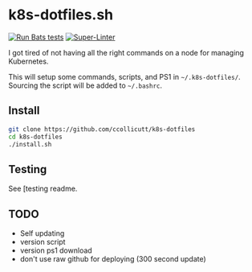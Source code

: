 # k8s-dotfiles.sh

[![Run Bats tests](https://github.com/ccollicutt/k8s-dotfiles/actions/workflows/run.yaml/badge.svg)](https://github.com/ccollicutt/k8s-dotfiles/actions/workflows/run.yaml) [![Super-Linter](https://github.com/ccollicutt/k8s-dotfiles/actions/workflows/superlinter.yaml/badge.svg)](https://github.com/ccollicutt/k8s-dotfiles/actions/workflows/superlinter.yaml)

I got tired of not having all the right commands on a node for managing Kubernetes.

This will setup some commands, scripts, and PS1 in `~/.k8s-dotfiles/`. Sourcing the script will be added to `~/.bashrc`.

## Install

```bash
git clone https://github.com/ccollicutt/k8s-dotfiles
cd k8s-dotfiles
./install.sh
```

## Testing

See [testing readme[](tests/README.md).

## TODO

* Self updating
* version script
* version ps1 download
* don't use raw github for deploying (300 second update)
